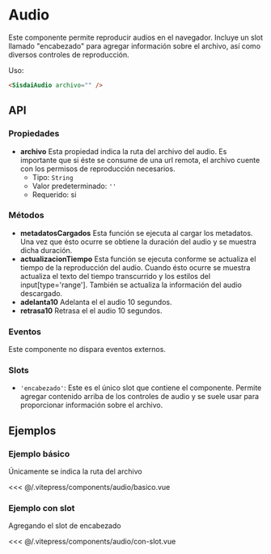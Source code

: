 <script setup>
import EjemploBasico from "../../.vitepress/components/audio/basico.vue";
import EjemploConSlot from "../../.vitepress/components/audio/con-slot.vue";
</script>

# Audio

Este componente permite reproducir audios en el navegador. Incluye un slot llamado "encabezado" para agregar información sobre el archivo, así como diversos controles de reproducción.

Uso:

```html
<SisdaiAudio archivo="" />
```

<section id="api">

## API

### Propiedades

- **archivo**
  Esta propiedad indica la ruta del archivo del audio. Es importante que si éste se consume de una url remota, el archivo cuente con los permisos de reproducción necesarios.
  - Tipo: `String`
  - Valor predeterminado: `''`
  - Requerido: si

### Métodos

- **metadatosCargados**
  Esta función se ejecuta al cargar los metadatos. Una vez que ésto ocurre se obtiene la duración del audio y se muestra dicha duración.
- **actualizacionTiempo**
  Esta función se ejecuta conforme se actualiza el tiempo de la reproducción del audio. Cuando ésto ocurre se muestra actualiza el texto del tiempo transcurrido y los estilos del input[type='range']. También se actualiza la información del audio descargado.
- **adelanta10**
  Adelanta el el audio 10 segundos.
- **retrasa10**
  Retrasa el el audio 10 segundos.

### Eventos

Este componente no dispara eventos externos.

### Slots

- `'encabezado'`: Este es el único slot que contiene el componente. Permite agregar contenido arriba de los controles de audio y se suele usar para proporcionar información sobre el archivo.

</section>

<section id="ejemplos">

## Ejemplos

### Ejemplo básico

Únicamente se indica la ruta del archivo

<!-- <UtilsEjemploDoc ruta="audio/basico.vue"/> -->
<EjemploBasico />
<<< @/.vitepress/components/audio/basico.vue

### Ejemplo con slot

Agregando el slot de encabezado

<!-- <utils-ejemplo-doc ruta="audio/con-slot.vue"/> -->
<EjemploConSlot />
<<< @/.vitepress/components/audio/con-slot.vue

</section>
